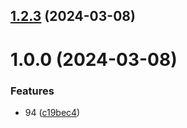 ## [1.2.3](https://github.com/StrizhovDmitriy/git-extended/compare/v1.0.0...v1.2.3) (2024-03-08)



# 1.0.0 (2024-03-08)


### Features

* 94 ([c19bec4](https://github.com/StrizhovDmitriy/git-extended/commit/c19bec4fae1afbc65db8e53ba73d1a9870ccbc15))



